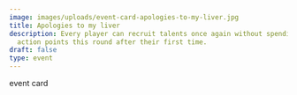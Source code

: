 ```yaml
---
image: images/uploads/event-card-apologies-to-my-liver.jpg
title: Apologies to my liver
description: Every player can recruit talents once again without spending any
  action points this round after their first time.
draft: false
type: event
---
```

e﻿vent card